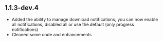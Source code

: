 ## 1.1.3-dev.4

- Added the ability to manage download notifications, you can now enable all notifications, disabled all or use the default (only progress notifications)
- Cleaned some code and enhancements